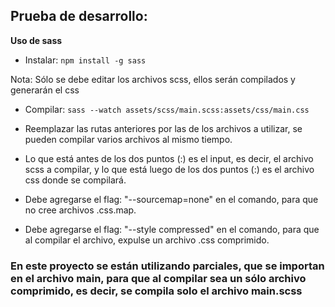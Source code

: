 ## Prueba de desarrollo:

**Uso de sass**

- Instalar:
  `npm install -g sass`

Nota: Sólo se debe editar los archivos scss, ellos serán compilados y generarán el css

- Compilar:
  `sass --watch assets/scss/main.scss:assets/css/main.css`

- Reemplazar las rutas anteriores por las de los archivos a utilizar, se pueden compilar varios archivos al mismo tiempo.

- Lo que está antes de los dos puntos (:) es el input, es decir, el archivo scss a compilar, y lo que está luego de los dos puntos (:) es el archivo css donde se compilará.

- Debe agregarse el flag: "--sourcemap=none" en el comando, para que no cree archivos .css.map.
- Debe agregarse el flag: "--style compressed" en el comando, para que al compilar el archivo, expulse un archivo .css comprimido.

### En este proyecto se están utilizando parciales, que se importan en el archivo main, para que al compilar sea un sólo archivo comprimido, es decir, se compila solo el archivo main.scss
